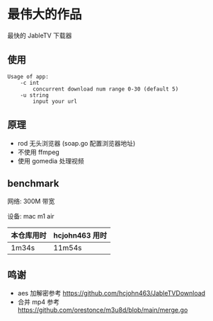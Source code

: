 # 最伟大的作品

最快的 JableTV 下载器

## 使用

```shell
Usage of app:
    -c int
        concurrent download num range 0-30 (default 5)
    -u string
        input your url
```

## 原理

- rod 无头浏览器 (soap.go 配置浏览器地址)
- 不使用 ffmpeg
- 使用 gomedia 处理视频

## benchmark

网络: 300M 带宽

设备: mac m1 air

| 本仓库用时 | hcjohn463 用时 |
|-------|--------------|
| 1m34s | 11m54s       |

## 鸣谢

- aes 加解密参考 https://github.com/hcjohn463/JableTVDownload
- 合并 mp4 参考 https://github.com/orestonce/m3u8d/blob/main/merge.go